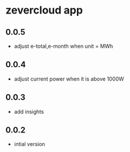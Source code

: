 # zevercloud app

## 0.0.5

- adjust e-total,e-month when unit = MWh

## 0.0.4

- adjust current power when it is above 1000W

## 0.0.3

- add insights

## 0.0.2

- intial version